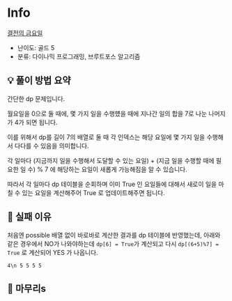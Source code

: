 # Info
[결전의 금요일](https://boj.kr/25194)

- 난이도: 골드 5
- 분류: 다이나믹 프로그래밍, 브루트포스 알고리즘

## 💡 풀이 방법 요약

간단한 dp 문제입니다.

월요일을 0으로 둘 때에, 몇 가지 일을 수행헀을 때에 지나간 일의 합을 7로 나눈 나머지가 4가 되면 됩니다.

이를 위해서 dp를 길이 7의 배열로 둘 때 각 인덱스는 해당 요일에 몇 가지 일을 수행해서 다다를 수 있음을 의미합니다.

각 일마다 (지금까지 일을 수행해서 도달할 수 있는 요일) + (지금 일을 수행할 때에 필요한 일 수) % 7 에 해당하는 요일이 새롭게 가능해짐을 알 수 있습니다.

따라서 각 일마다 dp 테이블을 순회하며 이미 True 인 요일들에 대해서 새로이 일을 마칠 수 있는 요일을 계산해주어 True 로 업데이트해주면 됩니다.

## 👀 실패 이유

처음엔 possible 배열 없이 바로바로 계산한 결과를 dp 테이블에 반영했는데, 아래와 같은 경우에서 NO가 나와야하는데 `dp[6] = True`가 계산되고 다시 `dp[(6+5)%7] = True` 로 계산되어 YES 가 나옵니다.

`4\n 5 5 5 5`

## 🙂 마무리s
